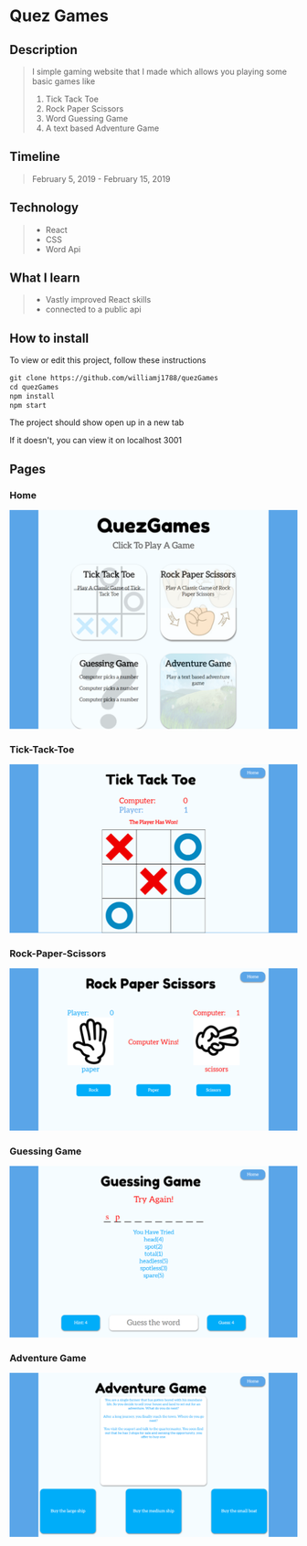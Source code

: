 # Quez Games

## Description

> I simple gaming website that I made which allows you playing some basic games like
>
> 1. Tick Tack Toe
> 1. Rock Paper Scissors
> 1. Word Guessing Game
> 1. A text based Adventure Game

## Timeline 

> February 5, 2019 - February 15, 2019

## Technology

> * React
> * CSS
> * Word Api

## What I learn

> * Vastly improved React skills
> * connected to a public api

## How to install

To view or edit this project, follow these instructions
```
git clone https://github.com/williamj1788/quezGames
cd quezGames
npm install
npm start
```
The project should show open up in a new tab

If it doesn't, you can view it on localhost 3001

## Pages

### Home

![Home](./Home.png)

### Tick-Tack-Toe

![TTT](./TTT.png)

### Rock-Paper-Scissors

![RPS](./RPS.png)

### Guessing Game

![GG](./GG.png)

### Adventure Game

![AG](./AG.png)